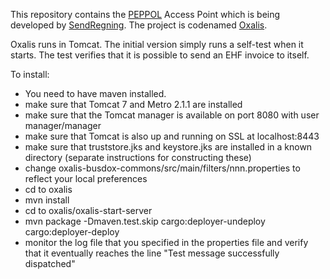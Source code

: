 This repository contains the [PEPPOL](http://www.peppol.eu) Access Point which is being developed by [SendRegning](http://sendregning.no). The project is codenamed [Oxalis](http://en.wikipedia.org/wiki/Common_wood_sorrel).

Oxalis runs in Tomcat. The initial version simply runs a self-test when it starts. The test verifies that it is possible to send an EHF invoice to itself.  

To install:

* You need to have maven installed.
* make sure that Tomcat 7 and Metro 2.1.1 are installed
* make sure that the Tomcat manager is available on port 8080 with user manager/manager
* make sure that Tomcat is also up and running on SSL at localhost:8443
* make sure that truststore.jks and keystore.jks are installed in a known directory (separate instructions for constructing these)
* change oxalis-busdox-commons/src/main/filters/nnn.properties to reflect your local preferences
* cd to oxalis
* mvn install
* cd to oxalis/oxalis-start-server
* mvn package -Dmaven.test.skip cargo:deployer-undeploy cargo:deployer-deploy
* monitor the log file that you specified in the properties file and verify that it eventually reaches the line "Test message successfully dispatched"

